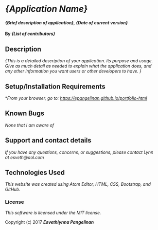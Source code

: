# _{Application Name}_

#### _{Brief description of application}, {Date of current version}_

#### By _**{List of contributors}**_

## Description

_{This is a detailed description of your application. Its purpose and usage.  Give as much detail as needed to explain what the application does, and any other information you want users or other developers to have. }_

## Setup/Installation Requirements

*_From your browser, go to: https://epangelinan.github.io/portfolio-html_


## Known Bugs

_None that I am aware of_

## Support and contact details

_If you have any questions, concerns, or suggestions, please contact Lynn at esveth@aol.com_

## Technologies Used

_This website was created using Atom Editor, HTML, CSS, Bootstrap, and GitHub._

### License

*This software is licensed under the MIT license.*

Copyright (c) 2017 **_Esvethlynna Pangelinan_**
